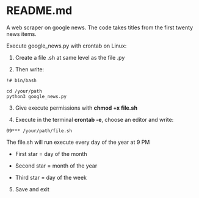 # README.md
A web scraper on google news. The code takes titles from the first twenty news items.

Execute google_news.py with crontab on Linux:

1. Create a file .sh at same level as the file .py 

2. Then write:

~~~
!# bin/bash

cd /your/path
python3 google_news.py
~~~

3. Give execute permissions with **chmod +x file.sh**

4. Execute in the terminal **crontab -e**, choose an editor and write: 
~~~
09*** /your/path/file.sh
~~~
The file.sh will run execute every day of the year at 9 PM

- First star = day of the month

- Second star = month of the year

- Third star = day of the week

5. Save and exit

